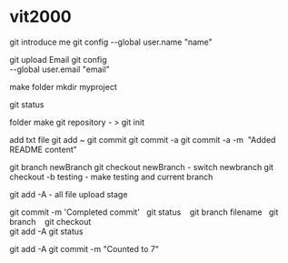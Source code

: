 # vit2000

git introduce me 
git config --global user.name "name" 

git upload Email git config  
--global user.email "email"

make folder
mkdir myproject 

git status

folder make git repository - > git init

add txt file
git add ~
git commit 
git commit -a 
git commit -a -m  "Added README content"

git branch newBranch
git checkout newBranch - switch newbranch
git checkout -b testing - make testing and current branch

git add -A - all file upload stage

git commit -m 'Completed commit'  
git status   
git branch filename  
git branch   
git checkout  
git add -A 
git status 

git add -A 
git commit -m "Counted to 7" 
